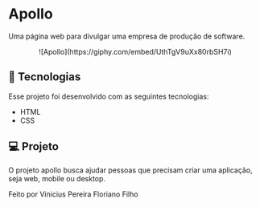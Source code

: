 # Apollo
Uma página web para divulgar uma empresa de produção de software.

<p align="center">
  ![Apollo](https://giphy.com/embed/UthTgV9uXx80rbSH7i)
</p>


## 🚀 Tecnologias

Esse projeto foi desenvolvido com as seguintes tecnologias:
- HTML
- CSS

## 💻 Projeto

O projeto apollo busca ajudar pessoas que precisam criar uma aplicação, seja web, mobile ou desktop.

Feito por Vinicius Pereira Floriano Filho

